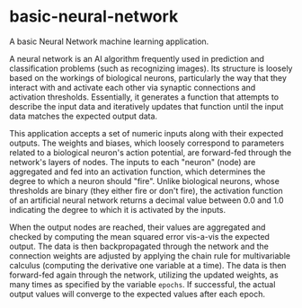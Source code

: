 # basic-neural-network
A basic Neural Network machine learning application.

A neural network is an AI algorithm frequently used in prediction and classification problems (such as recognizing images).  Its structure is loosely based on the workings of biological neurons, particularly the way that they interact with and activate each other via synaptic connections and activation thresholds.  Essentially, it generates a function that attempts to describe the input data and iteratively updates that function until the input data matches the expected output data.

This application accepts a set of numeric inputs along with their expected outputs.  The weights and biases, which loosely correspond to parameters related to a biological neuron's action potential, are forward-fed through the network's layers of nodes.  The inputs to each "neuron" (node) are aggregated and fed into an activation function, which determines the degree to which a neuron should "fire". Unlike biological neurons, whose thresholds are binary (they either fire or don't fire), the activation function of an artificial neural network returns a decimal value between 0.0 and 1.0 indicating the degree to which it is activated by the inputs.

When the output nodes are reached, their values are aggregated and checked by computing the mean squared error vis-a-vis the expected output.  The data is then backpropagated through the network and the connection weights are adjusted by applying the chain rule for multivariable calculus (computing the derivative one variable at a time).  The data is then forward-fed again through the network, utilizing the updated weights, as many times as specified by the variable `epochs`.  If successful, the actual output values will converge to the expected values after each epoch.

